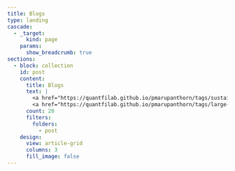 ```yaml
---
title: Blogs
type: landing
cascade:
  - _target:
      kind: page
    params:
      show_breadcrumb: true
sections:
  - block: collection
    id: post
    content:
      title: Blogs
      text: |
        <a href="https://quantfilab.github.io/pmarupanthorn/tags/sustainable-finance/" style="background-color: #0b3d0b; color: #fff; padding: 2px 4px; border-radius: 3px; text-decoration: none;">Hugo Documentation</a>
        <a href="https://quantfilab.github.io/pmarupanthorn/tags/large-language-model/" style="background-color: #0b3d0b; color: #fff; padding: 2px 4px; border-radius: 3px; text-decoration: none;">#FinancialProduct</a>
      count: 20
      filters:
        folders:
          - post
    design:
      view: article-grid
      columns: 3
      fill_image: false
---
```

